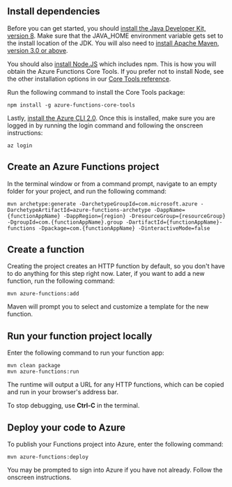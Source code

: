 ## Install dependencies

Before you can get started, you should [install the Java Developer Kit, version 8](https://go.microsoft.com/fwlink/?linkid=2016706). Make sure that the JAVA_HOME environment variable gets set to the install location of the JDK. You will also need to [install Apache Maven, version 3.0 or above](https://go.microsoft.com/fwlink/?linkid=2016384).

You should also [install Node.JS](https://go.microsoft.com/fwlink/?linkid=2016195) which includes npm. This is how you will obtain the Azure Functions Core Tools. If you prefer not to install Node, see the other installation options in our [Core Tools reference](https://go.microsoft.com/fwlink/?linkid=2016192).

Run the following command to install the Core Tools package:

```
npm install -g azure-functions-core-tools
```

Lastly, [install the Azure CLI 2.0](https://go.microsoft.com/fwlink/?linkid=2016701). Once this is installed, make sure you are logged in by running the login command and following the onscreen instructions:

```
az login
```

## Create an Azure Functions project

In the terminal window or from a command prompt, navigate to an empty folder for your project, and run the following command:

```
mvn archetype:generate -DarchetypeGroupId=com.microsoft.azure -DarchetypeArtifactId=azure-functions-archetype -DappName={functionAppName} -DappRegion={region} -DresourceGroup={resourceGroup} -DgroupId=com.{functionAppName}.group -DartifactId={functionAppName}-functions -Dpackage=com.{functionAppName} -DinteractiveMode=false
```

## Create a function

Creating the project creates an HTTP function by default, so you don't have to do anything for this step right now. Later, if you want to add a new function, run the following command:

```
mvn azure-functions:add
```

Maven will prompt you to select and customize a template for the new function.

## Run your function project locally

Enter the following command to run your function app:

```
mvn clean package 
mvn azure-functions:run
```

The runtime will output a URL for any HTTP functions, which can be copied and run in your browser's address bar.

To stop debugging, use **Ctrl-C** in the terminal.

## Deploy your code to Azure

To publish your Functions project into Azure, enter the following command:

```
mvn azure-functions:deploy
```

You may be prompted to sign into Azure if you have not already. Follow the onscreen instructions.